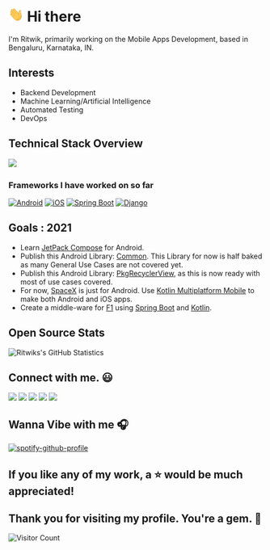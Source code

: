 <h1> <img src="https://github.com/Parply/Parply/blob/master/.github/Hi.gif?raw=true" width="30px"> Hi there </h1>

I'm Ritwik, primarily working on the Mobile Apps Development, based in Bengaluru, Karnataka, IN.

## Interests

- Backend Development
- Machine Learning/Artificial Intelligence
- Automated Testing
- DevOps

## Technical Stack Overview

<img src = "https://github-readme-stats.vercel.app/api/top-langs/?username=ritwikjamuar&layout=compact">

### Frameworks I have worked on so far

<p>
  <a href="https://developer.android.com"><img src="https://img.shields.io/badge/Android-Proficient-brightgreen?style=flat&logo=android" alt="Android"/></a>
  <a href="https://developer.apple.com"><img src="https://img.shields.io/badge/iOS-Beginner-lightgrey?style=flat&logo=apple" alt="iOS"/></a>
  <a href="https://spring.io"><img src="https://img.shields.io/badge/Spring_Boot-Intermediate-green?style=flat&logo=spring" alt="Spring Boot"/></a>
  <a href="https://www.djangoproject.com/"><img src="https://img.shields.io/badge/Django-Beginner-blue?style=flat&logo=django" alt="Django"/></a>
</p>

## Goals : 2021

- Learn [JetPack Compose](https://developer.android.com/jetpack/compose) for Android.
- Publish this Android Library: [Common](https://github.com/ritwikjamuar/Common). This Library for now is half baked as many General Use Cases are not covered yet.
- Publish this Android Library: [PkgRecyclerView](https://github.com/ritwikjamuar/PkgRecyclerView), as this is now ready with most of use cases covered.
- For now, [SpaceX](https://github.com/ritwikjamuar/SpaceX) is just for Android. Use [Kotlin Multiplatform Mobile](https://kotlinlang.org/lp/mobile/) to make both Android and iOS apps.
- Create a middle-ware for [F1](https://www.formula1.com/) using [Spring Boot](https://spring.io) and [Kotlin](https://kotlinlang.org/).

## Open Source Stats

![Ritwiks's GitHub Statistics](https://github-readme-stats.vercel.app/api?username=ritwikjamuar&show_icons=true&hide=[%22issues%22])

## Connect with me. :smiley:

<p>
  <a href="https://github.com/ritwikjamuar"><img src="https://img.shields.io/badge/-Ritwik_Jamuar-black?logo=github&style=flat-square"/></a>
  <a href="https://www.linkedin.com/in/ritwik-jamuar/"><img src="https://img.shields.io/badge/-Ritwik_Jamuar-blue?logo=linkedin&style=flat-square"></a>
  <a href="https://www.instagram.com/ritwikjamuar/"><img src="https://img.shields.io/badge/-Ritwik_Jamuar-pink?logo=instagram&style=flat-square"/></a>
  <a href="https://twitter.com/ritwikjamuar"><img src="https://img.shields.io/badge/-ritwikjamuar-9cf?logo=twitter&style=flat-square"/></a>
  <a href="https://stackoverflow.com/users/5367936/ritwik-jamuar"><img src="https://img.shields.io/badge/-Ritwik_Jamuar-fcf1e9?logo=stackoverflow&style=flat-square"></img></a>
</p>

## Wanna Vibe with me 🎧

[![spotify-github-profile](https://spotify-github-profile.vercel.app/api/view?uid=mzlci1xtz48ra0sihufueaqo2&cover_image=true&theme=default)](https://open.spotify.com/user/mzlci1xtz48ra0sihufueaqo2)

## If you like any of my work, a ⭐ would be much appreciated!

## Thank you for visiting my profile. You're a gem. :gem:

![Visitor Count](https://profile-counter.glitch.me/ritwikjamuar/count.svg)
